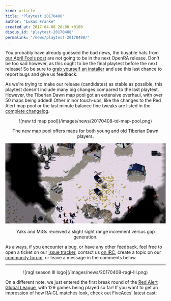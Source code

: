 ```yaml
---
kind: article
title: "Playtest 20170408"
author: "Lukas Franke"
created_at: 2017-04-08 20:00 +0100
disqus_id: "playtest-20170408"
permalink: "/news/playtest-20170408/"
---
```


You probably have already guessed the bad news, the buyable hats from [our April Fools post](/news/april-20170401/) are not going to be in the next OpenRA release. Don't be too sad however, as this ought to be the final playtest before the next release! So be sure to [grab yourself an installer](/download/) and use this last chance to report bugs and give us feedback.

As we're trying to make our release (candidates) as stable as possible, this playtest doesn't include many big changes compared to the last playtest. However, the Tiberian Dawn map pool got an extensive overhaul, with over 50 maps being added! Other minor touch-ups, like the changes to the Red Alert map pool or the last minute balance fine tweaks are listed in the [complete changelog](https://github.com/OpenRA/OpenRA/wiki/Changelog/5d16339b25ad3fe88f293f4590cb959f70000a5b).

<div style="text-align:center" markdown="1">
![new td map pool](/images/news/20170408-td-map-pool.png)

The new map pool offers maps for both young and old Tiberian Dawn players.

![yak and gapgen](/images/news/20170408-yak-gap.png)

Yaks and MiGs received a slight sight range increment versus gap generation.
</div>

As always, if you encounter a bug, or have any other feedback, feel free to open a ticket on our [issue tracker](http://bugs.openra.net), contact us [on IRC](http://webchat.freenode.net/?channels=openra), create a topic on our [community forum](http://www.sleipnirstuff.com/forum/viewforum.php?f=80), or leave a message in the comments below.

<hr>

<div style="text-align:center" markdown="1">
![ragl season III logo](/images/news/20170408-ragl-III.png)
</div>

On a different note, we just entered the first break round of the [Red Alert Global League](http://www.sleipnirstuff.com/forum/viewtopic.php?f=82&t=20000), with 129 games being played so far!
If you want to get an impression of how RA:GL matches look, check out FiveAces' latest cast:

<lite-youtube videoid="T0cSz8cUgpA"></lite-youtube>
